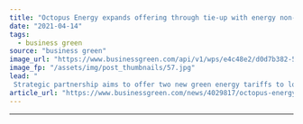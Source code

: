 ```yaml
---
title: "Octopus Energy expands offering through tie-up with energy non-profit Ebico"
date: "2021-04-14"
tags: 
  - business green
source: "business green"
image_url: "https://www.businessgreen.com/api/v1/wps/e4c48e2/d0d7b382-5768-4248-afce-04a883c11067/5/Octopus-Energy-1-Fan-receiving-branding-185x114.jpg"
image_fp: "/assets/img/post_thumbnails/57.jpg"
lead: "
 Strategic partnership aims to offer two new green energy tariffs to low income customers ..."
article_url: "https://www.businessgreen.com/news/4029817/octopus-energy-expands-offering-tie-energy-profit-ebico"
---
```


---
